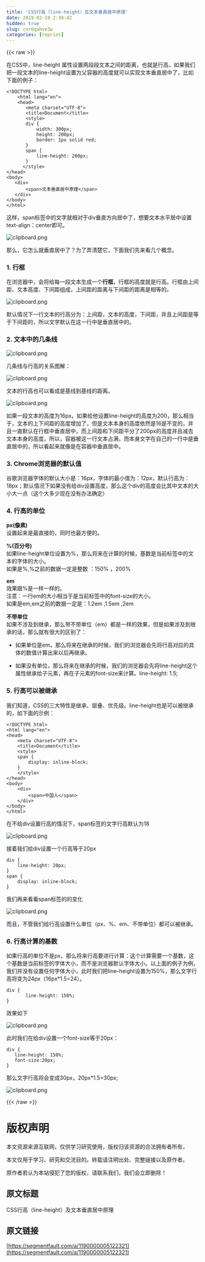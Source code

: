 ```yaml
---
title: 'CSS行高（line-height）及文本垂直居中原理' 
date: 2019-02-10 2:30:42
hidden: true
slug: cnr6qahve3w
categories: [reprint]
---
```


{{< raw >}}

                    
<p>在CSS中，line-height 属性设置两段段文本之间的距离，也就是行高，如果我们把一段文本的line-height设置为父容器的高度就可以实现文本垂直居中了，比如下面的例子：</p>
<div class="widget-codetool" style="display:none;">
      <div class="widget-codetool--inner">
      <span class="selectCode code-tool" data-toggle="tooltip" data-placement="top" title="" data-original-title="全选"></span>
      <span type="button" class="copyCode code-tool" data-toggle="tooltip" data-placement="top" data-clipboard-text="<!DOCTYPE html>
    <html lang=&quot;en&quot;>
    <head>
       <meta charset=&quot;UTF-8&quot;>
       <title>Document</title>
       <style>
       div {
           width: 300px;
           height: 200px;
           border: 1px solid red;
       }
       span {
           line-height: 200px;
       }
      </style>
</head>
<body>
   <div>
       <span>文本垂直居中原理</span>
   </div>
</body>
</html>" title="" data-original-title="复制"></span>
      <span type="button" class="saveToNote code-tool" data-toggle="tooltip" data-placement="top" title="" data-original-title="放进笔记"></span>
      </div>
      </div><pre class="xml hljs"><code class="html"><span class="hljs-meta">&lt;!DOCTYPE html&gt;</span>
    <span class="hljs-tag">&lt;<span class="hljs-name">html</span> <span class="hljs-attr">lang</span>=<span class="hljs-string">"en"</span>&gt;</span>
    <span class="hljs-tag">&lt;<span class="hljs-name">head</span>&gt;</span>
       <span class="hljs-tag">&lt;<span class="hljs-name">meta</span> <span class="hljs-attr">charset</span>=<span class="hljs-string">"UTF-8"</span>&gt;</span>
       <span class="hljs-tag">&lt;<span class="hljs-name">title</span>&gt;</span>Document<span class="hljs-tag">&lt;/<span class="hljs-name">title</span>&gt;</span>
       <span class="hljs-tag">&lt;<span class="hljs-name">style</span>&gt;</span><span class="css">
       <span class="hljs-selector-tag">div</span> {
           <span class="hljs-attribute">width</span>: <span class="hljs-number">300px</span>;
           <span class="hljs-attribute">height</span>: <span class="hljs-number">200px</span>;
           <span class="hljs-attribute">border</span>: <span class="hljs-number">1px</span> solid red;
       }
       <span class="hljs-selector-tag">span</span> {
           <span class="hljs-attribute">line-height</span>: <span class="hljs-number">200px</span>;
       }
      </span><span class="hljs-tag">&lt;/<span class="hljs-name">style</span>&gt;</span>
<span class="hljs-tag">&lt;/<span class="hljs-name">head</span>&gt;</span>
<span class="hljs-tag">&lt;<span class="hljs-name">body</span>&gt;</span>
   <span class="hljs-tag">&lt;<span class="hljs-name">div</span>&gt;</span>
       <span class="hljs-tag">&lt;<span class="hljs-name">span</span>&gt;</span>文本垂直居中原理<span class="hljs-tag">&lt;/<span class="hljs-name">span</span>&gt;</span>
   <span class="hljs-tag">&lt;/<span class="hljs-name">div</span>&gt;</span>
<span class="hljs-tag">&lt;/<span class="hljs-name">body</span>&gt;</span>
<span class="hljs-tag">&lt;/<span class="hljs-name">html</span>&gt;</span></code></pre>
<p>这样，span标签中的文字就相对于div垂直方向居中了，想要文本水平居中设置text-align：center即可。</p>
<p><span class="img-wrap"><img data-src="/img/bVvEHR" src="https://static.alili.tech/img/bVvEHR" alt="clipboard.png" title="clipboard.png" style="cursor: pointer; display: inline;"></span></p>
<p>那么，它怎么就垂直居中了？为了弄清楚它，下面我们先来看几个概念。</p>
<h3 id="articleHeader0">1. 行框</h3>
<p>在浏览器中，会将给每一段文本生成一个<strong>行框</strong>，行框的高度就是行高。行框由上间距、文本高度、下间距组成，上间距的距离与下间距的距离是相等的。</p>
<p><span class="img-wrap"><img data-src="/img/bVvEHT" src="https://static.alili.tech/img/bVvEHT" alt="clipboard.png" title="clipboard.png" style="cursor: pointer; display: inline;"></span></p>
<p>默认情况下一行文本的行高分为：上间距，文本的高度，下间距，并且上间距是等于下间距的，所以文字默认在这一行中是垂直居中的。</p>
<h3 id="articleHeader1">2. 文本中的几条线</h3>
<p><span class="img-wrap"><img data-src="/img/bVvEHU" src="https://static.alili.tech/img/bVvEHU" alt="clipboard.png" title="clipboard.png" style="cursor: pointer; display: inline;"></span></p>
<p>几条线与行高的关系图解：</p>
<p><span class="img-wrap"><img data-src="/img/bVvEHV" src="https://static.alili.tech/img/bVvEHV" alt="clipboard.png" title="clipboard.png" style="cursor: pointer; display: inline;"></span></p>
<p>文本的行高也可以看成是基线到基线的距离。</p>
<p><span class="img-wrap"><img data-src="/img/bVvEHX" src="https://static.alili.tech/img/bVvEHX" alt="clipboard.png" title="clipboard.png" style="cursor: pointer; display: inline;"></span></p>
<p>如果一段文本的高度为16px，如果给他设置line-height的高度为200，那么相当于，文本的上下间距的高度增加了，但是文本本身的高度依然是16是不变的，并且一直默认在行框中垂直居中，而上间距和下间距平分了200px的高度并且减去文本本身的高度。所以，容器被这一行文本占满，而本身文字在自己的一行中是垂直居中的，所以看起来就像是在容器中垂直居中。</p>
<h3 id="articleHeader2">3. Chrome浏览器的默认值</h3>
<p>谷歌浏览器字体的默认大小是：16px，字体的最小值为：12px，默认行高为：18px；默认情况下如果没有给div设置高度，那么这个div的高度会比其中文本的大小大一点（这个大多少现在没有办法确定）</p>
<h3 id="articleHeader3">4. 行高的单位</h3>
<p><strong>px(像素)</strong><br>设置起来是最直接的，同时也最方便的。</p>
<p><strong>%(百分号)</strong><br>如果line-height单位设置为%，那么将来在计算的时候，基数是当前标签中的文本的字体的大小。<br>如果是%,%之前的数据一定是整数 ：150% ，200%</p>
<p><strong>em</strong><br>效果跟%是一样一样的。<br>注意：一行em的大小相当于是当前标签中的font-size的大小。<br>如果是em,em之前的数据一定是：1.2em ,1.5em ,2em</p>
<p><strong>不带单位</strong><br>如果不涉及到继承，那么带不带单位（em）都是一样的效果，但是如果涉及到继承的话，那么就有很大的区别了：</p>
<ul>
<li><p>如果单位是em，那么将来在继承的时候，我们的浏览器会先将行高对应的具体的数值计算出来以后再继承。</p></li>
<li><p>如果没有单位，那么将来在继承的时候，我们的浏览器会先将line-height这个属性继承给子元素，再在子元素的font-size来计算。line-height: 1.5;</p></li>
</ul>
<h3 id="articleHeader4">5. 行高可以被继承</h3>
<p>我们知道，CSS的三大特性是继承、层叠、优先级。line-height也是可以被继承的，如下面的示例：</p>
<div class="widget-codetool" style="display:none;">
      <div class="widget-codetool--inner">
      <span class="selectCode code-tool" data-toggle="tooltip" data-placement="top" title="" data-original-title="全选"></span>
      <span type="button" class="copyCode code-tool" data-toggle="tooltip" data-placement="top" data-clipboard-text="<!DOCTYPE html>
<html lang=&quot;en&quot;>
<head>
    <meta charset=&quot;UTF-8&quot;>
    <title>Document</title>
    <style>
    span {
        display: inline-block;
    }
    </style>
</head>
<body>
    <div>
        <span>中国人</span>
    </div>
</body>
</html>" title="" data-original-title="复制"></span>
      <span type="button" class="saveToNote code-tool" data-toggle="tooltip" data-placement="top" title="" data-original-title="放进笔记"></span>
      </div>
      </div><pre class="xml hljs"><code class="html"><span class="hljs-meta">&lt;!DOCTYPE html&gt;</span>
<span class="hljs-tag">&lt;<span class="hljs-name">html</span> <span class="hljs-attr">lang</span>=<span class="hljs-string">"en"</span>&gt;</span>
<span class="hljs-tag">&lt;<span class="hljs-name">head</span>&gt;</span>
    <span class="hljs-tag">&lt;<span class="hljs-name">meta</span> <span class="hljs-attr">charset</span>=<span class="hljs-string">"UTF-8"</span>&gt;</span>
    <span class="hljs-tag">&lt;<span class="hljs-name">title</span>&gt;</span>Document<span class="hljs-tag">&lt;/<span class="hljs-name">title</span>&gt;</span>
    <span class="hljs-tag">&lt;<span class="hljs-name">style</span>&gt;</span><span class="css">
    <span class="hljs-selector-tag">span</span> {
        <span class="hljs-attribute">display</span>: inline-block;
    }
    </span><span class="hljs-tag">&lt;/<span class="hljs-name">style</span>&gt;</span>
<span class="hljs-tag">&lt;/<span class="hljs-name">head</span>&gt;</span>
<span class="hljs-tag">&lt;<span class="hljs-name">body</span>&gt;</span>
    <span class="hljs-tag">&lt;<span class="hljs-name">div</span>&gt;</span>
        <span class="hljs-tag">&lt;<span class="hljs-name">span</span>&gt;</span>中国人<span class="hljs-tag">&lt;/<span class="hljs-name">span</span>&gt;</span>
    <span class="hljs-tag">&lt;/<span class="hljs-name">div</span>&gt;</span>
<span class="hljs-tag">&lt;/<span class="hljs-name">body</span>&gt;</span>
<span class="hljs-tag">&lt;/<span class="hljs-name">html</span>&gt;</span></code></pre>
<p>在不给div设置行高的情况下，span标签的文字行高默认为18</p>
<p><span class="img-wrap"><img data-src="/img/bVvEH1" src="https://static.alili.tech/img/bVvEH1" alt="clipboard.png" title="clipboard.png" style="cursor: pointer; display: inline;"></span></p>
<p>接着我们给div设置一个行高等于20px</p>
<div class="widget-codetool" style="display:none;">
      <div class="widget-codetool--inner">
      <span class="selectCode code-tool" data-toggle="tooltip" data-placement="top" title="" data-original-title="全选"></span>
      <span type="button" class="copyCode code-tool" data-toggle="tooltip" data-placement="top" data-clipboard-text="div {
    line-height: 20px;
}
span {
    display: inline-block;
}" title="" data-original-title="复制"></span>
      <span type="button" class="saveToNote code-tool" data-toggle="tooltip" data-placement="top" title="" data-original-title="放进笔记"></span>
      </div>
      </div><pre class="css hljs"><code class="css"><span class="hljs-selector-tag">div</span> {
    <span class="hljs-attribute">line-height</span>: <span class="hljs-number">20px</span>;
}
<span class="hljs-selector-tag">span</span> {
    <span class="hljs-attribute">display</span>: inline-block;
}</code></pre>
<p>我们再来看看span标签的的变化</p>
<p><span class="img-wrap"><img data-src="/img/bVvEH4" src="https://static.alili.tech/img/bVvEH4" alt="clipboard.png" title="clipboard.png" style="cursor: pointer;"></span></p>
<p>而且，不管我们给行高设置什么单位（px、%、em、不带单位）都可以被继承。</p>
<h3 id="articleHeader5">6. 行高计算的基数</h3>
<p>如果行高的单位不是px，那么将来行高要进行计算：这个计算需要一个基数，这个基数是当前标签的字体大小，而不是浏览器默认字体大小。以上面的例子为例，我们并没有设置任何字体大小，此时我们把line-height设置为150%，那么文字行高将变为24px（16px*1.5=24）。</p>
<div class="widget-codetool" style="display:none;">
      <div class="widget-codetool--inner">
      <span class="selectCode code-tool" data-toggle="tooltip" data-placement="top" title="" data-original-title="全选"></span>
      <span type="button" class="copyCode code-tool" data-toggle="tooltip" data-placement="top" data-clipboard-text="div {
       line-height: 150%;
}" title="" data-original-title="复制"></span>
      <span type="button" class="saveToNote code-tool" data-toggle="tooltip" data-placement="top" title="" data-original-title="放进笔记"></span>
      </div>
      </div><pre class="css hljs"><code class="css"><span class="hljs-selector-tag">div</span> {
       <span class="hljs-attribute">line-height</span>: <span class="hljs-number">150%</span>;
}</code></pre>
<p>效果如下</p>
<p><span class="img-wrap"><img data-src="/img/bVvEH6" src="https://static.alili.tech/img/bVvEH6" alt="clipboard.png" title="clipboard.png" style="cursor: pointer; display: inline;"></span></p>
<p>此时我们在给div设置一个font-size等于20px：</p>
<div class="widget-codetool" style="display:none;">
      <div class="widget-codetool--inner">
      <span class="selectCode code-tool" data-toggle="tooltip" data-placement="top" title="" data-original-title="全选"></span>
      <span type="button" class="copyCode code-tool" data-toggle="tooltip" data-placement="top" data-clipboard-text="div {
   line-height: 150%;
   font-size:20px;
}" title="" data-original-title="复制"></span>
      <span type="button" class="saveToNote code-tool" data-toggle="tooltip" data-placement="top" title="" data-original-title="放进笔记"></span>
      </div>
      </div><pre class="css hljs"><code class="css"><span class="hljs-selector-tag">div</span> {
   <span class="hljs-attribute">line-height</span>: <span class="hljs-number">150%</span>;
   <span class="hljs-attribute">font-size</span>:<span class="hljs-number">20px</span>;
}</code></pre>
<p>那么文字行高将会变成30px，20px*1.5=30px;</p>
<p><span class="img-wrap"><img data-src="/img/bVvEH7" src="https://static.alili.tech/img/bVvEH7" alt="clipboard.png" title="clipboard.png" style="cursor: pointer; display: inline;"></span></p>

                
{{< /raw >}}

# 版权声明
本文资源来源互联网，仅供学习研究使用，版权归该资源的合法拥有者所有，

本文仅用于学习、研究和交流目的。转载请注明出处、完整链接以及原作者。

原作者若认为本站侵犯了您的版权，请联系我们，我们会立即删除！

## 原文标题
CSS行高（line-height）及文本垂直居中原理

## 原文链接
[https://segmentfault.com/a/1190000005122321](https://segmentfault.com/a/1190000005122321)

